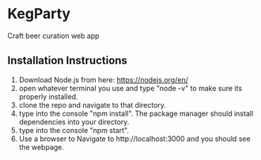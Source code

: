 # KegParty
Craft beer curation web app

## Installation Instructions
1. Download Node.js from here: https://nodejs.org/en/
2. open whatever terminal you use and type "node -v" to make sure its properly installed.
3. clone the repo and navigate to that directory.
4. type into the console "npm install". The package manager should install dependencies into your directory.
5. type into the console "npm start".
6. Use a browser to Navigate to http://localhost:3000 and you should see the webpage.

